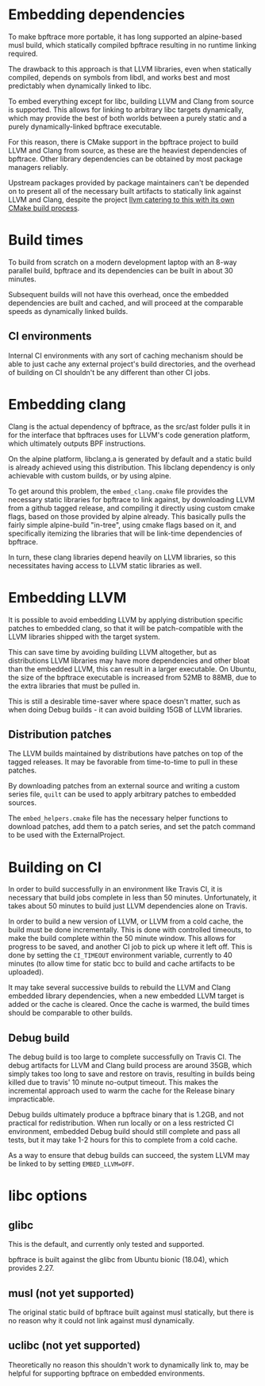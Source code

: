 # Embedding dependencies

To make bpftrace more portable, it has long supported an alpine-based musl
build, which statically compiled bpftrace resulting in no runtime linking
required.

The drawback to this approach is that LLVM libraries, even when statically
compiled, depends on symbols from libdl, and works best and most predictably
when dynamically linked to libc.

To embed everything except for libc, building LLVM and Clang from source is
supported. This allows for linking to arbitrary libc targets dynamically, which
may provide the best of both worlds between a purely static and a purely
dynamically-linked bpftrace executable.

For this reason, there is CMake support in the bpftrace project to build LLVM
and Clang from source, as these are the heaviest dependencies of bpftrace.
Other library dependencies can be obtained by most package managers reliably.

Upstream packages provided by package maintainers can't be depended on to
present all of the necessary built artifacts to statically link against LLVM and
Clang, despite the project [llvm catering to this with its own CMake build
process](https://llvm.org/docs/CMake.html#embedding-llvm-in-your-project).

# Build times

To build from scratch on a modern development laptop with an 8-way parallel
build, bpftrace and its dependencies can be built in about 30 minutes.

Subsequent builds will not have this overhead, once the embedded dependencies
are built and cached, and will proceed at the comparable speeds as dynamically
linked builds.

## CI environments

Internal CI environments with any sort of caching mechanism should be able to
just cache any external project's build directories, and the overhead of
building on CI shouldn't be any different than other CI jobs.

# Embedding clang

Clang is the actual dependency of bpftrace, as the src/ast folder pulls it in
for the interface that bpftraces uses for LLVM's code generation platform, which
ultimately outputs BPF instructions.

On the alpine platform, libclang.a is generated by default and a static build is
already achieved using this distribution. This libclang dependency is only
achievable with custom builds, or by using alpine.

To get around this problem, the `embed_clang.cmake` file provides the necessary
static libraries for bpftrace to link against, by downloading LLVM from a github
tagged release, and compiling it directly using custom cmake flags, based on
those provided by alpine already. This basically pulls the fairly simple
alpine-build "in-tree", using cmake flags based on it, and specifically
itemizing the libraries that will be link-time dependencies of bpftrace.

In turn, these clang libraries depend heavily on LLVM libraries, so this
necessitates having access to LLVM static libraries as well.

# Embedding LLVM

It is possible to avoid embedding LLVM by applying distribution specific
patches to embedded clang, so that it will be patch-compatible with the LLVM
libraries shipped with the target system.

This can save time by avoiding building LLVM altogether, but as distributions
LLVM libraries may have more dependencies and other bloat than the embedded
LLVM, this can result in a larger executable. On Ubuntu, the size of the
bpftrace executable is increased from 52MB to 88MB, due to the extra libraries
that must be pulled in.

This is still a desirable time-saver where space doesn't matter, such as when
doing Debug builds - it can avoid building 15GB of LLVM libraries.

## Distribution patches

The LLVM builds maintained by distributions have patches on top of the tagged
releases. It may be favorable from time-to-time to pull in these patches.

By downloading patches from an external source and writing a custom series
file, `quilt` can be used to apply arbitrary patches to embedded sources.

The `embed_helpers.cmake` file has the necessary helper functions to download
patches, add them to a patch series, and set the patch command to be used with
the ExternalProject.

# Building on CI

In order to build successfully in an environment like Travis CI, it is
necessary that build jobs complete in less than 50 minutes. Unfortunately, it
takes about 50 minutes to build just LLVM dependencies alone on Travis.

In order to build a new version of LLVM, or LLVM from a cold cache, the build
must be done incrementally. This is done with controlled timeouts, to make the
build complete within the 50 minute window. This allows for progress to be
saved, and another CI job to pick up where it left off. This is done by setting
the `CI_TIMEOUT` environment variable, currently to 40 minutes (to allow time
for static bcc to build and cache artifacts to be uploaded).

It may take several successive builds to rebuild the LLVM and Clang embedded
library dependencies, when a new embedded LLVM target is added or the cache is
cleared. Once the cache is warmed, the build times should be comparable to
other builds.

## Debug build

The debug build is too large to complete successfully on Travis CI. The debug
artifacts for LLVM and Clang build process are around 35GB, which simply takes
too long to save and restore on travis, resulting in builds being killed due
to travis' 10 minute no-output timeout. This makes the incremental approach
used to warm the cache for the Release binary impracticable. 

Debug builds ultimately produce a bpftrace binary that is 1.2GB, and not
practical for redistribution. When run locally or on a less restricted CI
environment, embedded Debug build should still complete and pass all tests, but
it may take 1-2 hours for this to complete from a cold cache.

As a way to ensure that debug builds can succeed, the system LLVM may be linked
to by setting `EMBED_LLVM=OFF`.

# libc options

## glibc

This is the default, and currently only tested and supported.

bpftrace is built against the glibc from Ubuntu bionic (18.04), which provides
2.27.

## musl (not yet supported)

The original static build of bpftrace built against musl statically, but there
is no reason why it could not link against musl dynamically.

## uclibc (not yet supported)

Theoretically no reason this shouldn't work to dynamically link to, may be
helpful for supporting bpftrace on embedded environments.
